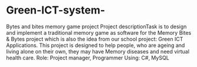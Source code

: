 # Green-ICT-system-

Bytes and bites memory game project
Project descriptionTask is to design and implement a traditional memory game as software for the Memory Bites & Bytes project which is also the idea from our school project: Green ICT Applications. This project is designed to help people, who are ageing and living alone on their own, they may have Memory diseases and need virtual health care. 
Role: Project manager, Programmer
Using: C#, MySQL
